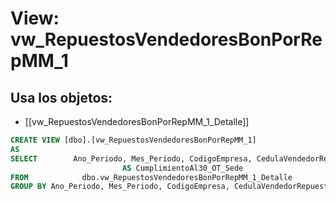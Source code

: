 # View: vw_RepuestosVendedoresBonPorRepMM_1

## Usa los objetos:
- [[vw_RepuestosVendedoresBonPorRepMM_1_Detalle]]

```sql
CREATE VIEW [dbo].[vw_RepuestosVendedoresBonPorRepMM_1]
AS
SELECT        Ano_Periodo, Mes_Periodo, CodigoEmpresa, CedulaVendedorRepuestos, SUM(CumplimientoAl30_OT) AS CumplimientoAl30_OT, CodigoSede, NombreSede, MAX(Presupuesto) AS Presupuesto, MAX(CumplimientoAl30_OT_Sede) 
                         AS CumplimientoAl30_OT_Sede
FROM            dbo.vw_RepuestosVendedoresBonPorRepMM_1_Detalle
GROUP BY Ano_Periodo, Mes_Periodo, CodigoEmpresa, CedulaVendedorRepuestos, CodigoSede, NombreSede


```
